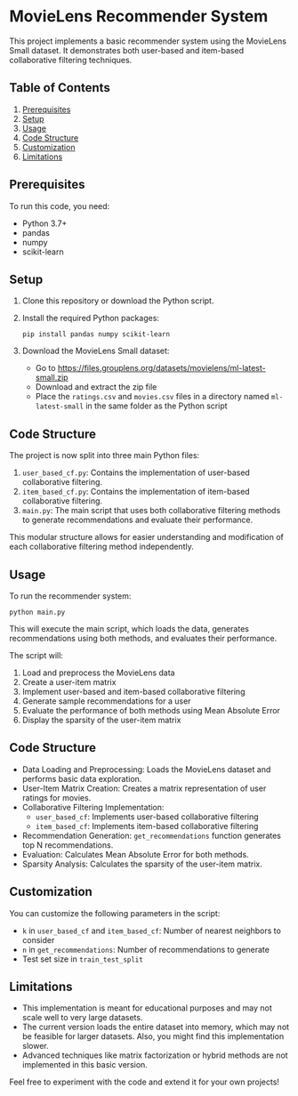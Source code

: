 # MovieLens Recommender System

This project implements a basic recommender system using the MovieLens Small dataset. It demonstrates both user-based and item-based collaborative filtering techniques.

## Table of Contents
1. [Prerequisites](#prerequisites)
2. [Setup](#setup)
3. [Usage](#usage)
4. [Code Structure](#code-structure)
5. [Customization](#customization)
6. [Limitations](#limitations)

## Prerequisites

To run this code, you need:
- Python 3.7+
- pandas
- numpy
- scikit-learn

## Setup

1. Clone this repository or download the Python script.

2. Install the required Python packages:
   ```
   pip install pandas numpy scikit-learn
   ```

3. Download the MovieLens Small dataset:
   - Go to https://files.grouplens.org/datasets/movielens/ml-latest-small.zip
   - Download and extract the zip file
   - Place the `ratings.csv` and `movies.csv` files in a directory named `ml-latest-small` in the same folder as the Python script

## Code Structure

The project is now split into three main Python files:

1. `user_based_cf.py`: Contains the implementation of user-based collaborative filtering.
2. `item_based_cf.py`: Contains the implementation of item-based collaborative filtering.
3. `main.py`: The main script that uses both collaborative filtering methods to generate recommendations and evaluate their performance.

This modular structure allows for easier understanding and modification of each collaborative filtering method independently.

## Usage

To run the recommender system:

```
python main.py
```

This will execute the main script, which loads the data, generates recommendations using both methods, and evaluates their performance.

The script will:
1. Load and preprocess the MovieLens data
2. Create a user-item matrix
3. Implement user-based and item-based collaborative filtering
4. Generate sample recommendations for a user
5. Evaluate the performance of both methods using Mean Absolute Error
6. Display the sparsity of the user-item matrix

## Code Structure

- Data Loading and Preprocessing: Loads the MovieLens dataset and performs basic data exploration.
- User-Item Matrix Creation: Creates a matrix representation of user ratings for movies.
- Collaborative Filtering Implementation:
  - `user_based_cf`: Implements user-based collaborative filtering
  - `item_based_cf`: Implements item-based collaborative filtering
- Recommendation Generation: `get_recommendations` function generates top N recommendations.
- Evaluation: Calculates Mean Absolute Error for both methods.
- Sparsity Analysis: Calculates the sparsity of the user-item matrix.

## Customization

You can customize the following parameters in the script:
- `k` in `user_based_cf` and `item_based_cf`: Number of nearest neighbors to consider
- `n` in `get_recommendations`: Number of recommendations to generate
- Test set size in `train_test_split`

## Limitations

- This implementation is meant for educational purposes and may not scale well to very large datasets.
- The current version loads the entire dataset into memory, which may not be feasible for larger datasets. Also, you might find this implementation slower.
- Advanced techniques like matrix factorization or hybrid methods are not implemented in this basic version.

Feel free to experiment with the code and extend it for your own projects!